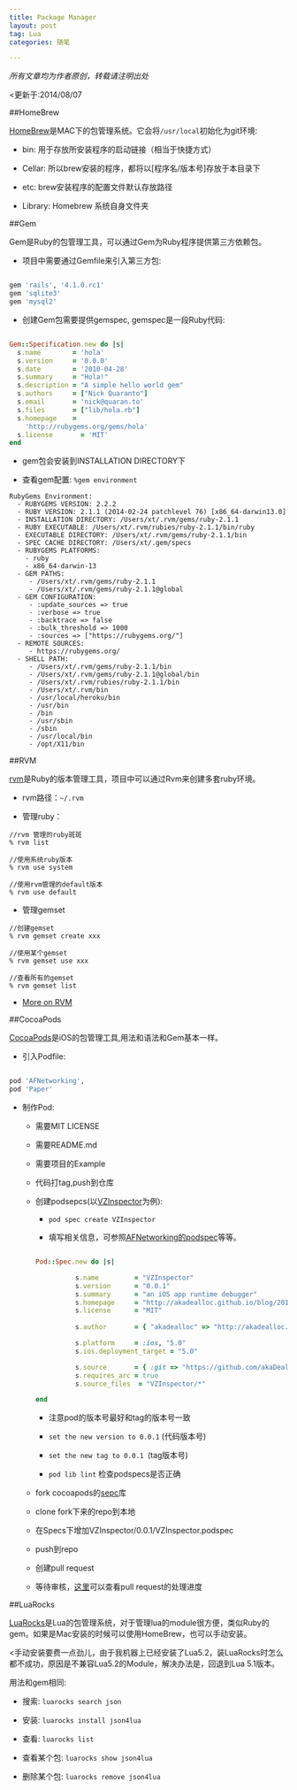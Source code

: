 ```yaml
---
title: Package Manager
layout: post
tag: Lua
categories: 随笔

---
```


<em>所有文章均为作者原创，转载请注明出处</em>

<更新于:2014/08/07

##HomeBrew

[HomeBrew](http://brew.sh/)是MAC下的包管理系统。它会将`/usr/local`初始化为git环境:

- bin: 用于存放所安装程序的启动链接（相当于快捷方式）

- Cellar: 所以brew安装的程序，都将以[程序名/版本号]存放于本目录下

- etc: brew安装程序的配置文件默认存放路径

- Library: Homebrew 系统自身文件夹

##Gem

Gem是Ruby的包管理工具，可以通过Gem为Ruby程序提供第三方依赖包。

- 项目中需要通过Gemfile来引入第三方包:

```ruby

gem 'rails', '4.1.0.rc1'
gem 'sqlite3'
gem 'mysql2'

```

- 创建Gem包需要提供gemspec, gemspec是一段Ruby代码:

```ruby

Gem::Specification.new do |s|
  s.name        = 'hola'
  s.version     = '0.0.0'
  s.date        = '2010-04-28'
  s.summary     = "Hola!"
  s.description = "A simple hello world gem"
  s.authors     = ["Nick Quaranto"]
  s.email       = 'nick@quaran.to'
  s.files       = ["lib/hola.rb"]
  s.homepage    =
    'http://rubygems.org/gems/hola'
  s.license       = 'MIT'
end

```

- gem包会安装到INSTALLATION DIRECTORY下

- 查看gem配置: `%gem environment`

```
RubyGems Environment:
  - RUBYGEMS VERSION: 2.2.2
  - RUBY VERSION: 2.1.1 (2014-02-24 patchlevel 76) [x86_64-darwin13.0]
  - INSTALLATION DIRECTORY: /Users/xt/.rvm/gems/ruby-2.1.1
  - RUBY EXECUTABLE: /Users/xt/.rvm/rubies/ruby-2.1.1/bin/ruby
  - EXECUTABLE DIRECTORY: /Users/xt/.rvm/gems/ruby-2.1.1/bin
  - SPEC CACHE DIRECTORY: /Users/xt/.gem/specs
  - RUBYGEMS PLATFORMS:
    - ruby
    - x86_64-darwin-13
  - GEM PATHS:
     - /Users/xt/.rvm/gems/ruby-2.1.1
     - /Users/xt/.rvm/gems/ruby-2.1.1@global
  - GEM CONFIGURATION:
     - :update_sources => true
     - :verbose => true
     - :backtrace => false
     - :bulk_threshold => 1000
     - :sources => ["https://rubygems.org/"]
  - REMOTE SOURCES:
     - https://rubygems.org/
  - SHELL PATH:
     - /Users/xt/.rvm/gems/ruby-2.1.1/bin
     - /Users/xt/.rvm/gems/ruby-2.1.1@global/bin
     - /Users/xt/.rvm/rubies/ruby-2.1.1/bin
     - /Users/xt/.rvm/bin
     - /usr/local/heroku/bin
     - /usr/bin
     - /bin
     - /usr/sbin
     - /sbin
     - /usr/local/bin
     - /opt/X11/bin
```


##RVM

[rvm](https://rvm.io/rvm/basics)是Ruby的版本管理工具，项目中可以通过Rvm来创建多套ruby环境。

- rvm路径：`~/.rvm`

- 管理ruby：

```
//rvm 管理的ruby斑斑
% rvm list

//使用系统ruby版本
% rvm use system

//使用rvm管理的default版本
% rvm use default

```

- 管理gemset

```
//创建gemset
% rvm gemset create xxx

//使用某个gemset
% rvm gemset use xxx

//查看所有的gemset
% rvm gemset list

```
- [More on RVM](https://ruby-china.org/wiki/rvm-guide)

##CocoaPods

[CocoaPods](http://cocoapods.org/)是iOS的包管理工具,用法和语法和Gem基本一样。

- 引入Podfile:

```ruby

pod 'AFNetworking', 
pod 'Paper'

```

- 制作Pod:

	- 需要MIT LICENSE

	- 需要README.md

	- 需要项目的Example

	- 代码打tag,push到仓库

	- 创建podsepcs(以[VZInspector](https://github.com/akaDealloc/VZInspector)为例):

		- `pod spec create VZInspector`

		- 填写相关信息，可参照[AFNetworking的podspec](https://github.com/AFNetworking/AFNetworking)等等。

		```ruby

		Pod::Spec.new do |s|

				  s.name         = "VZInspector"
				  s.version      = "0.0.1"
				  s.summary      = "an iOS app runtime debugger"
				  s.homepage     = "http://akadealloc.github.io/blog/2014/11/06/VZInspector.html"
				  s.license      = "MIT"
				 
				  s.author       = { "akadealloc" => "http://akadealloc.github.io/blog/" }

				  s.platform     = :ios, "5.0"
				  s.ios.deployment_target = "5.0"

				  s.source       = { :git => "https://github.com/akaDealloc/VZInspector.git", :tag => "0.0.1" }
				  s.requires_arc = true
				  s.source_files  = "VZInspector/*"

		end

		```

		- 注意pod的版本号最好和tag的版本号一致

		- `set the new version to 0.0.1` (代码版本号)

		- `set the new tag to 0.0.1 `(tag版本号) 

		- `pod lib lint` 检查podspecs是否正确

	- fork cocoapods的[sepc](https://github.com/CocoaPods/Specs)库

	- clone fork下来的repo到本地

	- 在Specs下增加VZInspector/0.0.1/VZInspector.podspec

	- push到repo

	- 创建pull request

	- 等待审核，[这里](https://github.com/CocoaPods/Specs/pulls)可以查看pull request的处理进度


##LuaRocks

[LuaRocks]("http://luarocks.org/")是Lua的包管理系统，对于管理lua的module很方便，类似Ruby的gem。如果是Mac安装的时候可以使用HomeBrew，也可以手动安装。

<手动安装要费一点劲儿，由于我机器上已经安装了Lua5.2，装LuaRocks时怎么都不成功，原因是不兼容Lua5.2的Module，解决办法是，回退到Lua 5.1版本。

用法和gem相同:

- 搜索: `luarocks search json`

- 安装: `luarocks install json4lua` 

- 查看: `luarocks list`

- 查看某个包: `luarocks show json4lua`

- 删除某个包: `luarocks remove json4lua`




